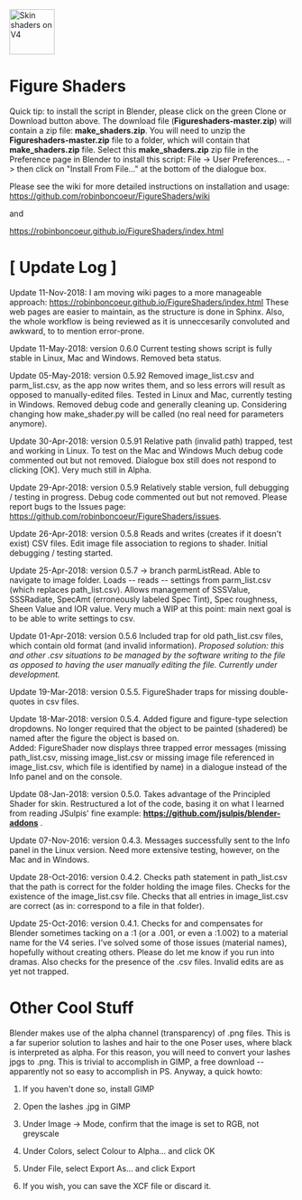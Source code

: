 <img style="width: 80px;" src="http://www.tightbytes.com/Blender/SeaChange.jpg" alt="Skin shaders on V4"/>

# Figure Shaders

Quick tip: to install the script in Blender, please click on the green Clone or Download button above. The download file (**Figureshaders-master.zip**) will contain a zip file: **make_shaders.zip**. You will need to unzip the **Figureshaders-master.zip** file to a folder, which will contain that **make_shaders.zip** file. Select this **make_shaders.zip** zip file in the Preference page in Blender to install this script:
File -> User Preferences... -> then click on "Install From File..." at the bottom of the dialogue box.

Please see the wiki for more detailed instructions on installation and usage:
https://github.com/robinboncoeur/FigureShaders/wiki

and

https://robinboncoeur.github.io/FigureShaders/index.html



# [ Update Log ]
Update 11-Nov-2018: I am moving wiki pages to a more manageable approach:
https://robinboncoeur.github.io/FigureShaders/index.html
These web pages are easier to maintain, as the structure is done in Sphinx.
Also, the whole workflow is being reviewed as it is unneccesarily convoluted and awkward, to to mention error-prone.

Update 11-May-2018: version 0.6.0 Current testing shows script is fully stable in Linux, Mac and Windows. Removed beta status.

Update 05-May-2018: version 0.5.92 Removed image_list.csv and parm_list.csv, as the app now writes them, and so less errors will result as opposed to manually-edited files. Tested in Linux and Mac, currently testing in Windows. Removed debug code and generally cleaning up. Considering changing how make_shader.py will be called (no real need for parameters anymore). 

Update 30-Apr-2018: version 0.5.91 Relative path (invalid path) trapped, test and working in Linux. To test on the Mac and Windows Much debug code commented out but not removed. Dialogue box still does not respond to clicking [OK]. Very much still in Alpha.

Update 29-Apr-2018: version 0.5.9 Relatively stable version, full debugging / testing in progress. Debug code commented out but not removed. Please report bugs to the Issues page: https://github.com/robinboncoeur/FigureShaders/issues.

Update 26-Apr-2018: version 0.5.8 Reads and writes (creates if it doesn't exist) CSV files. Edit image file association to regions to shader. Initial debugging / testing started.

Update 25-Apr-2018: version 0.5.7 -> branch parmListRead. Able to navigate to image folder. Loads -- reads -- settings from parm_list.csv (which replaces path_list.csv). Allows management of SSSValue, SSSRadiate, SpecAmt (erroneously labeled Spec Tint), Spec roughness, Sheen Value and IOR value. Very much a WIP at this point: main next goal is to be able to write settings to csv.

Update 01-Apr-2018: version 0.5.6 Included trap for old path_list.csv files, which contain old format (and invalid information). *Proposed solution: this and other .csv situations to be managed by the software writing to the file as opposed to having the user manually editing the file. Currently under development.*

Update 19-Mar-2018: version 0.5.5. FigureShader traps for missing double-quotes in csv files.

Update 18-Mar-2018: version 0.5.4. 
Added figure and figure-type selection dropdowns. No longer required that the object to be painted (shadered) be named after the figure the object is based on.  
Added: FigureShader now displays three trapped error messages (missing path_list.csv, missing image_list.csv or missing image file referenced in image_list.csv, which file is identified by name) in a dialogue instead of the Info panel and on the console.  

Update 08-Jan-2018: version 0.5.0. Takes advantage of the Principled Shader for skin. Restructured a lot of the code, basing it on what I learned from reading JSulpis' fine example: __https://github.com/jsulpis/blender-addons__ . 

Update 07-Nov-2016: version 0.4.3. Messages successfully sent to the Info panel in the Linux version. Need more extensive testing, however, on the Mac and in Windows.

Update 28-Oct-2016: version 0.4.2. Checks path statement in path_list.csv that the path is correct for the folder holding the image files. Checks for the existence of the image_list.csv file. Checks that all entries in image_list.csv are correct (as in: correspond to a file in that folder).

Update 25-Oct-2016: version 0.4.1. Checks for and compensates for Blender sometimes tacking on a :1 (or a .001, or even a :1.002) to a material name for the V4 series. I've solved some of those issues (material names), hopefully without creating others. Please do let me know if you run into dramas. Also checks for the presence of the .csv files. Invalid edits are as yet not trapped.


# Other Cool Stuff

Blender makes use of the alpha channel (transparency) of .png files. This is a far superior solution to lashes and hair to the one Poser uses, where black is interpreted as alpha. For this reason, you will need to convert your lashes jpgs to .png. This is trivial to accomplish in GIMP, a free download -- apparently not so easy to accomplish in PS. Anyway, a quick howto:

   1. If you haven't done so, install GIMP

   2. Open the lashes .jpg in GIMP

   3. Under Image -> Mode, confirm that the image is set to RGB, not greyscale

   4. Under Colors, select Colour to Alpha... and click OK  

   5. Under File, select Export As...  and click Export

   6. If you wish, you can save the XCF file or discard it.

